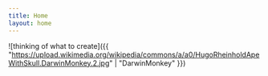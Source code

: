 ```yaml
---
title: Home
layout: home
---
```


![thinking of what to create]({{ "https://upload.wikimedia.org/wikipedia/commons/a/a0/HugoRheinholdApeWithSkull.DarwinMonkey.2.jpg" | "DarwinMonkey" }})
